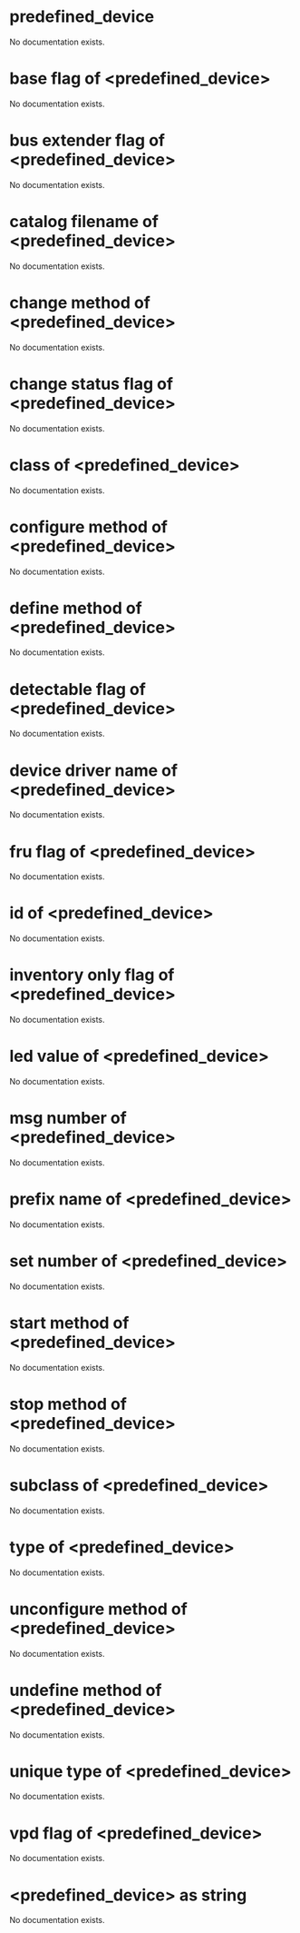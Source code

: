 # predefined_device

No documentation exists.

# base flag of &lt;predefined_device&gt;

No documentation exists.

# bus extender flag of &lt;predefined_device&gt;

No documentation exists.

# catalog filename of &lt;predefined_device&gt;

No documentation exists.

# change method of &lt;predefined_device&gt;

No documentation exists.

# change status flag of &lt;predefined_device&gt;

No documentation exists.

# class of &lt;predefined_device&gt;

No documentation exists.

# configure method of &lt;predefined_device&gt;

No documentation exists.

# define method of &lt;predefined_device&gt;

No documentation exists.

# detectable flag of &lt;predefined_device&gt;

No documentation exists.

# device driver name of &lt;predefined_device&gt;

No documentation exists.

# fru flag of &lt;predefined_device&gt;

No documentation exists.

# id of &lt;predefined_device&gt;

No documentation exists.

# inventory only flag of &lt;predefined_device&gt;

No documentation exists.

# led value of &lt;predefined_device&gt;

No documentation exists.

# msg number of &lt;predefined_device&gt;

No documentation exists.

# prefix name of &lt;predefined_device&gt;

No documentation exists.

# set number of &lt;predefined_device&gt;

No documentation exists.

# start method of &lt;predefined_device&gt;

No documentation exists.

# stop method of &lt;predefined_device&gt;

No documentation exists.

# subclass of &lt;predefined_device&gt;

No documentation exists.

# type of &lt;predefined_device&gt;

No documentation exists.

# unconfigure method of &lt;predefined_device&gt;

No documentation exists.

# undefine method of &lt;predefined_device&gt;

No documentation exists.

# unique type of &lt;predefined_device&gt;

No documentation exists.

# vpd flag of &lt;predefined_device&gt;

No documentation exists.

# &lt;predefined_device&gt; as string

No documentation exists.
